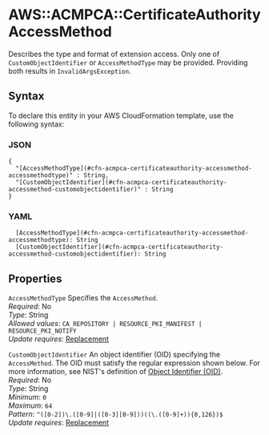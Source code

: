 # AWS::ACMPCA::CertificateAuthority AccessMethod<a name="aws-properties-acmpca-certificateauthority-accessmethod"></a>

Describes the type and format of extension access\. Only one of `CustomObjectIdentifier` or `AccessMethodType` may be provided\. Providing both results in `InvalidArgsException`\.

## Syntax<a name="aws-properties-acmpca-certificateauthority-accessmethod-syntax"></a>

To declare this entity in your AWS CloudFormation template, use the following syntax:

### JSON<a name="aws-properties-acmpca-certificateauthority-accessmethod-syntax.json"></a>

```
{
  "[AccessMethodType](#cfn-acmpca-certificateauthority-accessmethod-accessmethodtype)" : String,
  "[CustomObjectIdentifier](#cfn-acmpca-certificateauthority-accessmethod-customobjectidentifier)" : String
}
```

### YAML<a name="aws-properties-acmpca-certificateauthority-accessmethod-syntax.yaml"></a>

```
  [AccessMethodType](#cfn-acmpca-certificateauthority-accessmethod-accessmethodtype): String
  [CustomObjectIdentifier](#cfn-acmpca-certificateauthority-accessmethod-customobjectidentifier): String
```

## Properties<a name="aws-properties-acmpca-certificateauthority-accessmethod-properties"></a>

`AccessMethodType`  <a name="cfn-acmpca-certificateauthority-accessmethod-accessmethodtype"></a>
Specifies the `AccessMethod`\.  
*Required*: No  
*Type*: String  
*Allowed values*: `CA_REPOSITORY | RESOURCE_PKI_MANIFEST | RESOURCE_PKI_NOTIFY`  
*Update requires*: [Replacement](https://docs.aws.amazon.com/AWSCloudFormation/latest/UserGuide/using-cfn-updating-stacks-update-behaviors.html#update-replacement)

`CustomObjectIdentifier`  <a name="cfn-acmpca-certificateauthority-accessmethod-customobjectidentifier"></a>
An object identifier \(OID\) specifying the `AccessMethod`\. The OID must satisfy the regular expression shown below\. For more information, see NIST's definition of [Object Identifier \(OID\)](https://csrc.nist.gov/glossary/term/Object_Identifier)\.  
*Required*: No  
*Type*: String  
*Minimum*: `0`  
*Maximum*: `64`  
*Pattern*: `^([0-2])\.([0-9]|([0-3][0-9]))((\.([0-9]+)){0,126})$`  
*Update requires*: [Replacement](https://docs.aws.amazon.com/AWSCloudFormation/latest/UserGuide/using-cfn-updating-stacks-update-behaviors.html#update-replacement)